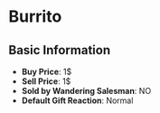 # Burrito

## Basic Information

- **Buy Price**: 1$
- **Sell Price**: 1$
- **Sold by Wandering Salesman**: NO
- **Default Gift Reaction**: Normal